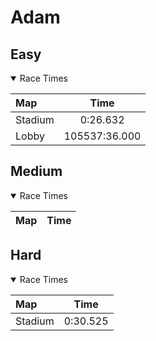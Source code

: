 # Adam
## Easy
<details open>
<summary>Race Times</summary>

| Map      | Time  |
| :------------- | :-----: |
| Stadium              | 0:26.632 |
| Lobby              | 105537:36.000 |

</details>

## Medium
<details open>
<summary>Race Times</summary>

| Map      | Time  |
| :------------- | :-----: |

</details>

## Hard
<details open>
<summary>Race Times</summary>

| Map      | Time  |
| :------------- | :-----: |
| Stadium              | 0:30.525 |

</details>
